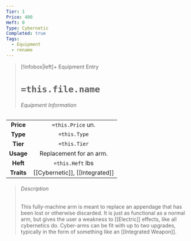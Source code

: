 ```yaml
---
Tier: 1
Price: 400
Heft: 0
Type: Cybernetic
Completed: true
Tags:
  - Equipment
  - rename
---
```

> [!infobox|left]+ Equipment Entry
> # `=this.file.name`
> ###### Equipment Information
|            |                   |
|:----------:|:-----------------:|
| **Price**  | `=this.Price` un. |
| **Type** | `=this.Type` |
|  **Tier**  |   `=this.Tier`    |
| **Usage**  |    Replacement for an arm.               |
|  **Heft**  | `=this.Heft` lbs  |
| **Traits** |      [[Cybernetic]], [[Integrated]]             |
> ###### *Description*
> This fully-machine arm is meant to replace an appendage that has been lost or otherwise discarded. It is just as functional as a normal arm, but gives the user a weakness to [[Electric]] effects, like all cybernetics do. Cyber-arms can be fit with up to *two* upgrades, typically in the form of something like an [[Integrated Weapon]].
